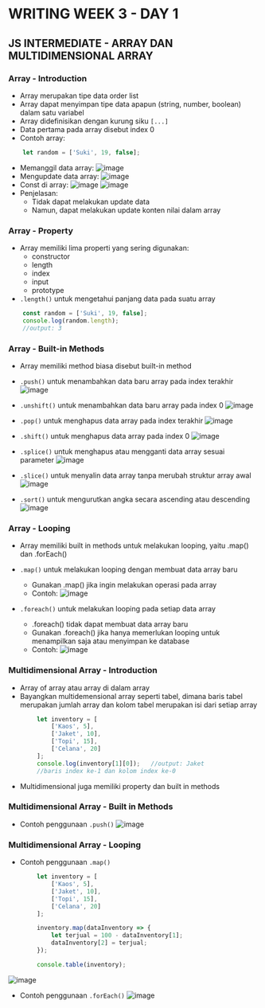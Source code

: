 # WRITING WEEK 3 - DAY 1
## JS INTERMEDIATE - ARRAY DAN MULTIDIMENSIONAL ARRAY

<!-- menggunakan struktur data Array -->
### Array - Introduction
- Array merupakan tipe data order list
- Array dapat menyimpan tipe data apapun (string, number, boolean) dalam satu variabel
- Array didefinisikan dengan kurung siku `[...]`
- Data pertama pada array disebut index 0
- Contoh array:
```js
    let random = ['Suki', 19, false];
```
- Memanggil data array:
![image](https://user-images.githubusercontent.com/85722923/194804494-615f3106-75b0-472e-804a-0140ed617fb8.png)
- Mengupdate data array:
![image](https://user-images.githubusercontent.com/85722923/194806410-036107a3-df19-4deb-8da5-69ba33f3be66.png)
- Const di array:
![image](https://user-images.githubusercontent.com/85722923/194806935-b424117a-e9b5-418c-93b4-2deeabc7e939.png)
![image](https://user-images.githubusercontent.com/85722923/194806630-ec85bfda-5e58-4679-85a3-3a17ec3026ef.png)
- Penjelasan:
  - Tidak dapat melakukan update data
  - Namun, dapat melakukan update konten nilai dalam array

### Array - Property
- Array memiliki lima properti yang sering digunakan:
  - constructor
  - length
  - index
  - input
  - prototype
- `.length()` untuk mengetahui panjang data pada suatu array
```js
    const random = ['Suki', 19, false];
    console.log(random.length);
    //output: 3
```

### Array - Built-in Methods
- Array memiliki method biasa disebut built-in method
- `.push()` untuk menambahkan data baru array pada index terakhir
![image](https://user-images.githubusercontent.com/85722923/194809732-408158f6-66b0-410a-8b77-90de7cf0daf5.png)

- `.unshift()` untuk menambahkan data baru array pada index 0
![image](https://user-images.githubusercontent.com/85722923/194809858-56824060-8e63-4db3-a617-429ca93d505f.png)

- `.pop()` untuk menghapus data array pada index terakhir
![image](https://user-images.githubusercontent.com/85722923/194821259-134dfccf-59d0-49c3-8cd5-e76a52a910ae.png)

- `.shift()` untuk menghapus data array pada index 0
![image](https://user-images.githubusercontent.com/85722923/194821051-6a5f25d2-cd35-4ae5-8c76-fe1586325dd2.png)

- `.splice()` untuk menghapus atau mengganti data array sesuai parameter
![image](https://user-images.githubusercontent.com/85722923/194812939-96295318-6709-4711-8950-5fef35bf6ee7.png)

- `.slice()` untuk menyalin data array tanpa merubah struktur array awal
![image](https://user-images.githubusercontent.com/85722923/194821528-cf31c511-0a07-4443-ba91-a85d4dc03811.png)

- `.sort()` untuk mengurutkan angka secara ascending atau descending
![image](https://user-images.githubusercontent.com/85722923/194820729-dbe8d762-40e3-404e-8e03-ae60430b7275.png)

### Array - Looping
- Array memiliki built in methods untuk melakukan looping, yaitu .map() dan .forEach()
- `.map()` untuk melakukan looping dengan membuat data array baru
    - Gunakan .map() jika ingin melakukan operasi pada array 
    - Contoh:
![image](https://user-images.githubusercontent.com/85722923/194823566-93c6d6fb-cfda-470d-9c15-fdd69f949fb4.png)

- `.foreach()` untuk melakukan looping pada setiap data array
    - .foreach() tidak dapat membuat data array baru
    - Gunakan .foreach() jika hanya memerlukan looping untuk menampilkan saja atau menyimpan ke database
    - Contoh:
![image](https://user-images.githubusercontent.com/85722923/194823311-100c5318-b8ad-42ca-95c9-b42f132c295a.png)

### Multidimensional Array - Introduction
- Array of array atau array di dalam array
- Bayangkan multidemensional array seperti tabel, dimana baris tabel merupakan jumlah array dan kolom tabel merupakan isi dari setiap array
```js
        let inventory = [
            ['Kaos', 5],
            ['Jaket', 10],
            ['Topi', 15],
            ['Celana', 20]
        ];
        console.log(inventory[1][0]);   //output: Jaket
        //baris index ke-1 dan kolom index ke-0
```
- Multidimensional juga memiliki property dan built in methods

### Multidimensional Array - Built in Methods
- Contoh penggunaan `.push()`
![image](https://user-images.githubusercontent.com/85722923/194826514-28e8b299-6f39-4ab5-aa20-74f7b22b1d29.png)

### Multidimensional Array - Looping
- Contoh penggunaan `.map()`
```js
        let inventory = [
            ['Kaos', 5],
            ['Jaket', 10],
            ['Topi', 15],
            ['Celana', 20]
        ];

        inventory.map(dataInventory => {
            let terjual = 100 - dataInventory[1];
            dataInventory[2] = terjual;
        });

        console.table(inventory);
```
![image](https://user-images.githubusercontent.com/85722923/194827476-3c9f80e5-f92e-4813-b075-5381a6809c6c.png)
- Contoh penggunaan `.forEach()`
![image](https://user-images.githubusercontent.com/85722923/194827868-888ebdca-37ad-4bb9-9ef3-16d8cb8c2714.png)

